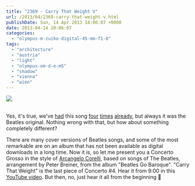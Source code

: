 ```yaml
---
title: "2369 - Carry That Weight V"
url: /2013/04/2369-carry-that-weight-v.html
publishDate: Sun, 14 Apr 2013 18:06:07 +0000
date: 2013-04-14 20:06:07
categories: 
  - "olympus-m-zuiko-digital-45-mm-f1-8"
tags: 
  - "architecture"
  - "austria"
  - "light"
  - "olympus-om-d-e-m5"
  - "shadow"
  - "vienna"
  - "wien"
---
```

<div class="container">
<div class="center"><a target="_blank" href="https://d25zfm9zpd7gm5.cloudfront.net/1200x1200/2013/20130410_143959_lr.jpg"><img src="https://d25zfm9zpd7gm5.cloudfront.net/0600x0600/2013/20130410_143959_lr.jpg" /></a></div>
</div>
<br />

Yes, it's true, we've <a href="/2007/09/340-carry-that-weight.html" target="_blank">had</a> this song <a href="/2008/09/706-carry-that-weight-ii.html" target="_blank">four</a> <a href="/2011/10/1808-carry-that-weight-iii.html" target="_blank">times</a> <a href="/2011/10/1809-carry-that-weight-iv.html" target="_blank">already</a>, but always it was the Beatles original. Nothing wrong with that, but how about something completely different?

 There are many cover versions of Beatles songs, and some of the most remarkable are on an album that has not been available as digital downloads in a long time. Now it is, so let me present you a Concerto Grosso in the style of <a href="http://en.wikipedia.org/wiki/Arcangelo_Corelli" target="_blank">Arcangelo Corelli</a>, based on songs of The Beatles, arrangement by Peter Breiner, from the album "Beatles Go Baroque". "Carry That Weight" is the last piece of Concerto #4. Hear it from 9:00 in this <a href="http://www.youtube.com/watch?v=lXpeV21w6Bc" target="_blank">YouTube video</a>. But then, no, just hear it all from the beginning 🙂
